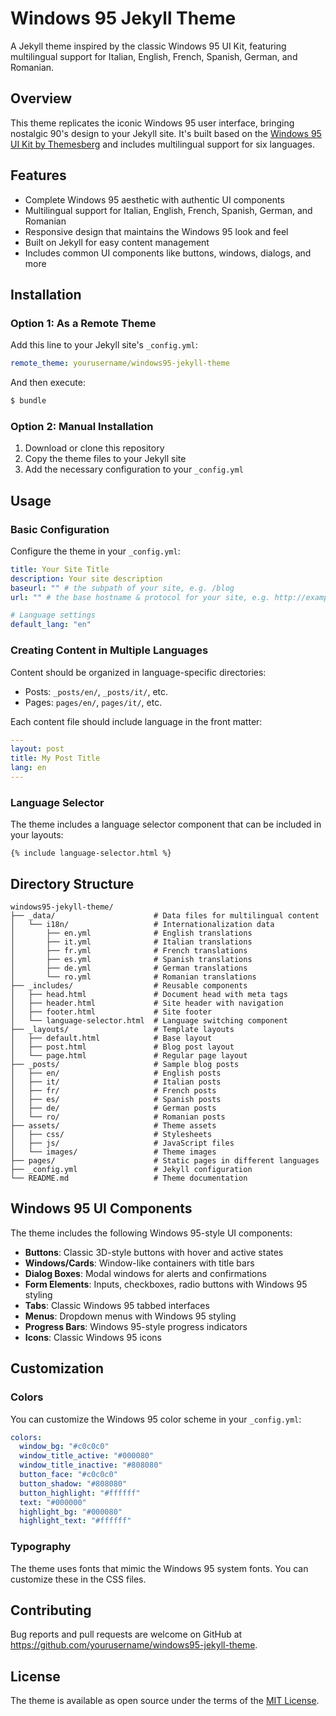 # Windows 95 Jekyll Theme

A Jekyll theme inspired by the classic Windows 95 UI Kit, featuring multilingual support for Italian, English, French, Spanish, German, and Romanian.

## Overview

This theme replicates the iconic Windows 95 user interface, bringing nostalgic 90's design to your Jekyll site. It's built based on the [Windows 95 UI Kit by Themesberg](https://themesberg.com/product/ui-kit/windows-95-ui-kit) and includes multilingual support for six languages.

## Features

- Complete Windows 95 aesthetic with authentic UI components
- Multilingual support for Italian, English, French, Spanish, German, and Romanian
- Responsive design that maintains the Windows 95 look and feel
- Built on Jekyll for easy content management
- Includes common UI components like buttons, windows, dialogs, and more

## Installation

### Option 1: As a Remote Theme

Add this line to your Jekyll site's `_config.yml`:

```yaml
remote_theme: yourusername/windows95-jekyll-theme
```

And then execute:

```bash
$ bundle
```

### Option 2: Manual Installation

1. Download or clone this repository
2. Copy the theme files to your Jekyll site
3. Add the necessary configuration to your `_config.yml`

## Usage

### Basic Configuration

Configure the theme in your `_config.yml`:

```yaml
title: Your Site Title
description: Your site description
baseurl: "" # the subpath of your site, e.g. /blog
url: "" # the base hostname & protocol for your site, e.g. http://example.com

# Language settings
default_lang: "en"
```

### Creating Content in Multiple Languages

Content should be organized in language-specific directories:

- Posts: `_posts/en/`, `_posts/it/`, etc.
- Pages: `pages/en/`, `pages/it/`, etc.

Each content file should include language in the front matter:

```yaml
---
layout: post
title: My Post Title
lang: en
---
```

### Language Selector

The theme includes a language selector component that can be included in your layouts:

```liquid
{% include language-selector.html %}
```

## Directory Structure

```
windows95-jekyll-theme/
├── _data/                      # Data files for multilingual content
│   └── i18n/                   # Internationalization data
│       ├── en.yml              # English translations
│       ├── it.yml              # Italian translations
│       ├── fr.yml              # French translations
│       ├── es.yml              # Spanish translations
│       ├── de.yml              # German translations
│       └── ro.yml              # Romanian translations
├── _includes/                  # Reusable components
│   ├── head.html               # Document head with meta tags
│   ├── header.html             # Site header with navigation
│   ├── footer.html             # Site footer
│   └── language-selector.html  # Language switching component
├── _layouts/                   # Template layouts
│   ├── default.html            # Base layout
│   ├── post.html               # Blog post layout
│   └── page.html               # Regular page layout
├── _posts/                     # Sample blog posts
│   ├── en/                     # English posts
│   ├── it/                     # Italian posts
│   ├── fr/                     # French posts
│   ├── es/                     # Spanish posts
│   ├── de/                     # German posts
│   └── ro/                     # Romanian posts
├── assets/                     # Theme assets
│   ├── css/                    # Stylesheets
│   ├── js/                     # JavaScript files
│   └── images/                 # Theme images
├── pages/                      # Static pages in different languages
├── _config.yml                 # Jekyll configuration
└── README.md                   # Theme documentation
```

## Windows 95 UI Components

The theme includes the following Windows 95-style UI components:

- **Buttons**: Classic 3D-style buttons with hover and active states
- **Windows/Cards**: Window-like containers with title bars
- **Dialog Boxes**: Modal windows for alerts and confirmations
- **Form Elements**: Inputs, checkboxes, radio buttons with Windows 95 styling
- **Tabs**: Classic Windows 95 tabbed interfaces
- **Menus**: Dropdown menus with Windows 95 styling
- **Progress Bars**: Windows 95-style progress indicators
- **Icons**: Classic Windows 95 icons

## Customization

### Colors

You can customize the Windows 95 color scheme in your `_config.yml`:

```yaml
colors:
  window_bg: "#c0c0c0"
  window_title_active: "#000080"
  window_title_inactive: "#808080"
  button_face: "#c0c0c0"
  button_shadow: "#808080"
  button_highlight: "#ffffff"
  text: "#000000"
  highlight_bg: "#000080"
  highlight_text: "#ffffff"
```

### Typography

The theme uses fonts that mimic the Windows 95 system fonts. You can customize these in the CSS files.

## Contributing

Bug reports and pull requests are welcome on GitHub at https://github.com/yourusername/windows95-jekyll-theme.

## License

The theme is available as open source under the terms of the [MIT License](https://opensource.org/licenses/MIT).